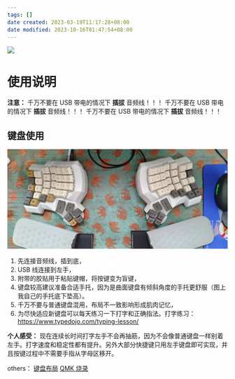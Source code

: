 ```yaml
---
tags: []
date created: 2023-03-19T11:17:28+08:00
date modified: 2023-10-16T01:47:54+08:00
---
```


![](_templates/background-2.jpg##background_fade)

# 使用说明

**注意：**
千万不要在 USB 带电的情况下 **插拔** 音频线！！！
千万不要在 USB 带电的情况下 **插拔** 音频线！！！
千万不要在 USB 带电的情况下 **插拔** 音频线！！！

## 键盘使用

![](../_assets/使用说明_files/392a3abcb854ad807b78bc462222e81.jpg)

1. 先连接音频线，插到底，
2. USB 线连接到左手，
3. 附带的胶贴用于粘贴键帽，将按键变为盲键，
4. 键盘较高建议准备合适手托，因为是曲面键盘有倾斜角度的手托更舒服（图上我自己的手托底下垫高）。
5. 千万不要与普通键盘混用，布局不一致影响形成肌肉记忆，
6. 为尽快适应新键盘可以每天练习一下打字和正确指法。打字练习：<https://www.typedojo.com/typing-lesson/>

**个人感受：** 现在连续长时间打字左手不会再抽筋，因为不会像普通键盘一样别着左手。打字速度和稳定性都有提升。另外大部分快捷键只用左手键盘即可实现，并且按键过程中不需要手指从字母区移开。

others：
[键盘布局](键盘布局.md)
[QMK 烧录](QMK%20烧录.md)
